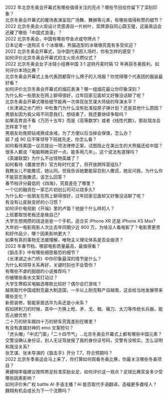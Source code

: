 2022 年北京冬奥会开幕式有哪些值得关注的亮点？哪些节目给你留下了深刻印象？  
北京冬奥会开幕式的暖场表演呈现广场舞、舞狮等元素，有哪些值得称赞的细节？  
2022 北京冬奥会火炬设计灵感源自一片树叶，奖牌源自同心圆玉璧，这届奥运会还藏了哪些「中国式浪漫」？  
2022 北京冬奥会，中国有哪些夺金点或夺牌点？  
日本记者一连购买 6 个冰墩墩，熊猫造型的冰墩墩究竟有多受欢迎？  
2022 北京冬奥会开幕式，当中国代表团入场时，你有怎样的感受？  
如何评价北京冬奥会开幕式的主火炬点燃仪式？  
2022 北京冬奥会女子冰球小组赛中国 3:1 逆转丹麦时隔 12 年再获冬奥胜利，如何评价本场比赛？  
北京冬奥会开幕式上各代表团都穿什么牌子的入场服？你觉得哪个代表团的服装最好看？  
如何评价北京冬奥会开幕式的烟花表演？哪一组烟花最让你印象深刻？  
为什么和一些朋友在网上聊得很好，过年回家见面却又好像没话聊了呢？  
北京冬奥会开幕式哪些细节能再一次体现张艺谋大师级的导演水平？  
《长津湖之水门桥》中杜鲁门为什么没有批准投原子弹计划？还是其他什么原因？  
男朋友因为我父母不同意我们，想结束了，我还要继续争取吗？  
如果高育良不看《万历十五年》而是《高等数学》或者《线性代数》，那赵瑞龙会怎样拿下他？  
男朋友劝我把钻戒换成金戒，为了方便以后当掉会保值，怎么办？  
超 7 成 90 后不等领导下班就先走，你怎么看？  
如何看待美国一议员提出一项法律修正案，试图阻止在美出生的大熊猫还给中国？  
很多人都说「电脑稍微买好一点，能多用几年」，这个说法有道理吗？  
《英雄联盟》为什么不出怪物英雄了？  
如何看待《魔兽世界》官方称时代变了，将开放跨阵营组队?  
我教女儿不能撒谎，她认同。但我告诉她要能容忍别人撒谎，她反问我，为什么你不能容忍我撒谎，该怎么回答？  
春节档评分最低的《四海》，究竟差在了哪里？  
一个亿的融资在一家芯片初创公司可以烧多久?  
为什么和一些朋友在网上聊得很好，过年回家见面却又好像没话聊了呢？  
有没有让皮肤变好的小习惯？  
如何评价电视剧《开端》里的卢笛？他是个什么样的人？  
上班要取悦老板还是做自己?  
大学生想用攒的钱送爸爸一个手机，适合买 iPhone XR 还是 iPhone XS Max?  
大年初一电影观影人次比去年同期少近 900 万，为啥没人看电影了？电影票更贵和好作品少，哪个因素影响更大？  
如果有真的事物无法被理解，唯物主义理论体系是否会崩溃？  
2022 年春节档，哪部电影质量最高，最值得看？  
《狙击手》中有哪些细思极恐的细节？  
《长津湖之水门桥》中你印象最深的情节是什么？  
为什么和领导关系再好，关键时刻也不会管你？  
有哪些不虐的甜甜的小说推荐吗？  
你被哪些香水文案打动过？  
大学生寒假买电脑选哪款比较好？偶尔会打游戏？  
越南取代中国成耐克最大制造国，一半以上耐克鞋产自越南，这会给当地发展带来哪些变化？  
新房装修，智能家居选华为系还是小米系？  
假如拼刺刀的时候，其中一方换上枪、矛、戈、戟、薙刀、太刀等传统长兵器，能否占据优势？  
二十万的轿车跟四十万的轿车究竟差别在哪里？  
有没有直接封神的 emo 文案短句？  
「虎头帽」「中式门窗」「二十四节气」…北京冬奥会开幕式上都有哪些中国元素？  
交警没确认身份证，别人无证驾驶报了我的身份证号码，交警有没核实。怎么证明和我没关系?  
张艺谋、张末导演的《狙击手》开分 7.7，符合预期吗？  
2022 北京冬季奥运会马上来了，你打算如何观看冬奥比赛，你最关注哪些冬奥项目？  
黄健翔李璇建议按照男足标准奖励女足，如何评价这一观点？足球比赛奖金多少受哪些因素影响？  
如何评价朱广权 battle AI 手语主播？AI 能否取代手语翻译，造福更多聋哑人？  
魏翔有机会成长为下一个沈腾吗？  
